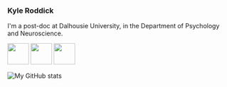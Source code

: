 <!---

- 👋 Hi, I’m @KyleOfCanada
- 👀 I’m interested in ...
- 🌱 I’m currently learning ...
- 💞️ I’m looking to collaborate on ...
- 📫 How to reach me ...


KyleOfCanada/KyleOfCanada is a ✨ special ✨ repository because its `README.md` (this file) appears on your GitHub profile.
You can click the Preview link to take a look at your changes.
--->

### Kyle Roddick

I'm a post-doc at Dalhousie University, in the Department of Psychology and Neuroscience.

[<img src="https://camo.githubusercontent.com/fcb03fb61136ea628ef5f032737ff4306b2298f039befe527fc9770e3063e825/68747470733a2f2f6564656e742e6769746875622e696f2f537570657254696e7949636f6e732f696d616765732f7376672f7265736561726368676174652e737667" width="48">](https://www.researchgate.net/profile/Kyle-Roddick)
[<img src="https://ndownloader.figshare.com/files/8439044/preview/8439044/preview.jpg" width="48">](https://orcid.org/0000-0003-2701-8166)
[<img src="https://camo.githubusercontent.com/65ca529d83a419dfbd79954c683f2f928b3e7147433bbfa71f0ddf6824fbe01b/68747470733a2f2f6564656e742e6769746875622e696f2f537570657254696e7949636f6e732f696d616765732f7376672f676f6f676c655f7363686f6c61722e737667" width="48">](https://scholar.google.ca/citations?user=mhLLVXMAAAAJ&hl=en)

![My GitHub stats](https://github-readme-stats.vercel.app/api?username=KyleOfCanada&count_private=true&theme=dark)
